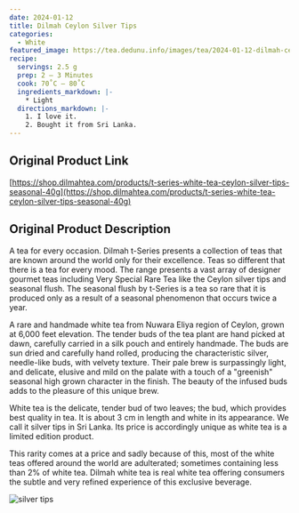 ```yaml
---
date: 2024-01-12
title: Dilmah Ceylon Silver Tips 
categories:
  - White
featured_image: https://tea.dedunu.info/images/tea/2024-01-12-dilmah-ceylon-silver-tips-1.PNG
recipe:
  servings: 2.5 g
  prep: 2 – 3 Minutes
  cook: 70˚C – 80˚C
  ingredients_markdown: |-
    * Light
  directions_markdown: |-
    1. I love it.
    2. Bought it from Sri Lanka. 
---
```


## Original Product Link

[https://shop.dilmahtea.com/products/t-series-white-tea-ceylon-silver-tips-seasonal-40g](https://shop.dilmahtea.com/products/t-series-white-tea-ceylon-silver-tips-seasonal-40g)

## Original Product Description

A tea for every occasion. Dilmah t-Series presents a collection of teas that are known around the world only for their excellence. Teas so different that there is a tea for every mood. The range presents a vast array of designer gourmet teas including Very Special Rare Tea like the Ceylon silver tips and seasonal flush. The seasonal flush by t-Series is a tea so rare that it is produced only as a result of a seasonal phenomenon that occurs twice a year.

A rare and handmade white tea from Nuwara Eliya region of Ceylon, grown at 6,000 feet elevation. The tender buds of the tea plant are hand picked at dawn, carefully carried in a silk pouch and entirely handmade. The buds are sun dried and carefully hand rolled, producing the characteristic silver, needle-like buds, with velvety texture. Their pale brew is surpassingly light, and delicate, elusive and mild on the palate with a touch of a "greenish" seasonal high grown character in the finish. The beauty of the infused buds adds to the pleasure of this unique brew.

White tea is the delicate, tender bud of two leaves; the bud, which provides best quality in tea. It is about 3 cm in length and white in its appearance. We call it silver tips in Sri Lanka. Its price is accordingly unique as white tea is a limited edition product.

This rarity comes at a price and sadly because of this, most of the white teas offered around the world are adulterated; sometimes containing less than 2% of white tea. Dilmah white tea is real white tea offering consumers the subtle and very refined experience of this exclusive beverage.

![silver tips](https://tea.dedunu.info/images/tea/2024-01-12-dilmah-ceylon-silver-tips-2.PNG)